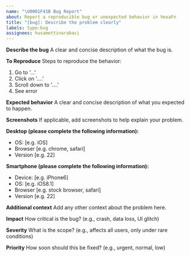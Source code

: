 ```yaml
---
name: "\U0001F41B Bug Report"
about: Report a reproducible bug or unexpected behavior in hexaFn
title: "[bug]: Describe the problem clearly"
labels: type:bug
assignees: husamettinarabaci
---
```


**Describe the bug**
A clear and concise description of what the bug is.

**To Reproduce**
Steps to reproduce the behavior:

1. Go to '...'
2. Click on '....'
3. Scroll down to '....'
4. See error

**Expected behavior**
A clear and concise description of what you expected to happen.

**Screenshots**
If applicable, add screenshots to help explain your problem.

**Desktop (please complete the following information):**

- OS: [e.g. iOS]
- Browser [e.g. chrome, safari]
- Version [e.g. 22]

**Smartphone (please complete the following information):**

- Device: [e.g. iPhone6]
- OS: [e.g. iOS8.1]
- Browser [e.g. stock browser, safari]
- Version [e.g. 22]

**Additional context**
Add any other context about the problem here.

**Impact**
How critical is the bug? (e.g., crash, data loss, UI glitch)

**Severity**
What is the scope? (e.g., affects all users, only under rare conditions)

**Priority**
How soon should this be fixed? (e.g., urgent, normal, low)
